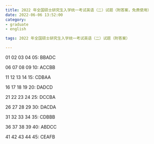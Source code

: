 ```yaml
---
title: 2022 年全国硕士研究生入学统一考试英语（二）试题（附答案，免费使用）
date: 2022-06-06 13:52:00
category:
- graduate
- english

tags: 2022 年全国硕士研究生入学统一考试英语（二）试题（附答案）

---
```


<script src="/assets/js/vendor/jquery-1.12.4.min.js"></script>
<script src="/assets/js/jquery/jquery.media.js"></script>

<div>
    <a id="media" style="width: 100%; " href="/images/graduate/eng/2022-2.pdf"></a>
</div>

<div class="mt-20">

01 02 03 04 05: BBADC

06 07 08 09 10: ACCBB

11 12 13 14 15: CDBAA

16 17 18 19 20: DADCD

21 22 23 24 25: DCCBA

26 27 28 29 30: DACDA

31 32 33 34 35: CDBBB

36 37 38 39 40: ABDCC

41 42 43 44 45: CEAFB
</div>

<script type="text/javascript">
    $("#media").media({width:'100%', height:'900px'});
    console.log('完成')
</script>
